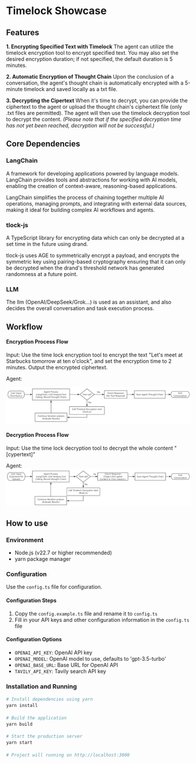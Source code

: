 # Timelock Showcase

## Features

**1. Encrypting Specified Text with Timelock**
The agent can utilize the timelock encryption tool to encrypt specified text. You may also set the desired encryption duration; if not specified, the default duration is 5 minutes.

**2. Automatic Encryption of Thought Chain**
Upon the conclusion of a conversation, the agent's thought chain is automatically encrypted with a 5-minute timelock and saved locally as a txt file.

**3. Decrypting the Cipertext**
When it's time to decrypt, you can provide the ciphertext to the agent or upload the thought chain's ciphertext file (only .txt files are permitted). The agent will then use the timelock decryption tool to decrypt the content. 
*(Please note that if the specified decryption time has not yet been reached, decryption will not be successful.)*

## Core Dependencies

### LangChain
A framework for developing applications powered by language models. LangChain provides tools and abstractions for working with AI models, enabling the creation of context-aware, reasoning-based applications.

LangChain simplifies the process of chaining together multiple AI operations, managing prompts, and integrating with external data sources, making it ideal for building complex AI workflows and agents.

### tlock-js
A TypeScript library for encrypting data which can only be decrypted at a set time in the future using drand.

tlock-js uses AGE to symmetrically encrypt a payload, and encrypts the symmetric key using pairing-based cryptography ensuring that it can only be decrypted when the drand's threshold network has generated randomness at a future point.

### LLM
The llm (OpenAI/DeepSeek/Grok...) is used as an assistant, and also decides the overall conversation and task execution process.

## Workflow

#### Encryption Process Flow


Input: Use the time lock encryption tool to encrypt the text "Let's meet at Starbucks tomorrow at ten o'clock", and set the encryption time to 2 minutes. Output the encrypted ciphertext.

Agent: 

![Agent encryption workflow](public/asserts/encryption.png)


#### Decryption Process Flow

Input: Use the time lock decryption tool to decrypt the whole content "[cypertext]"

Agent:
![Agent decryption workflow](public/asserts/decryption.png)

## How to use

### Environment

- Node.js (v22.7 or higher recommended)
- yarn package manager

### Configuration

Use the `config.ts` file for configuration.

#### Configuration Steps

1. Copy the `config.example.ts` file and rename it to `config.ts`
2. Fill in your API keys and other configuration information in the `config.ts` file

#### Configuration Options

- `OPENAI_API_KEY`: OpenAI API key
- `OPENAI_MODEL`: OpenAI model to use, defaults to 'gpt-3.5-turbo'
- `OPENAI_BASE_URL`: Base URL for OpenAI API
- `TAVILY_API_KEY`: Tavily search API key


### Installation and Running

```bash
# Install dependencies using yarn
yarn install

# Build the application
yarn build

# Start the production server
yarn start

# Project will running on http://localhost:3000
```

